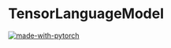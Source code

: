 # TensorLanguageModel

[![made-with-pytorch](https://img.shields.io/badge/Made%20with-PyTorch-orange)](https://pytorch.org/)